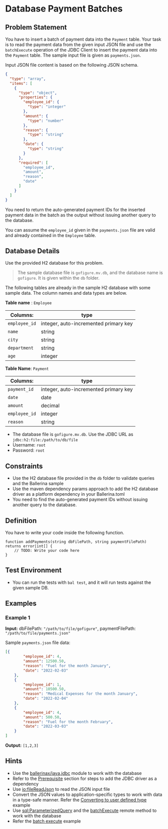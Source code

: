 # Database Payment Batches

## Problem Statement

You have to insert a batch of payment data into the `Payment` table. Your task is to read the payment data from the given input JSON file and use the `batchExecute` operation of the JDBC Client to insert the payment data into the `Payment` table. The sample input file is given as `payments.json`.

Input JSON file content is based on the following JSON schema.

```json
{
  "type": "array",
  "items": [
    {
      "type": "object",
      "properties": {
        "employee_id": {
          "type": "integer"
        },
        "amount": {
          "type": "number"
        },
        "reason": {
          "type": "string"
        },
        "date": {
          "type": "string"
        }
      },
      "required": [
        "employee_id",
        "amount",
        "reason",
        "date"
      ]
    }
  ]
}

```

You need to return the auto-generated payment IDs for the inserted payment data in the batch as the output without issuing another query to the database.

You can assume the `employee_id` given in the `payments.json` file are valid and already contained in the `Employee` table.

## Database Details

Use the provided H2 database for this problem.

> The sample database file is `gofigure.mv.db`, and the database name is `gofigure`. It is given within the `db` folder.

The following tables are already in the sample H2 database with some sample data. The column names and data types are below.

**Table name** : `Employee`

| **Columns:**      | type |
| -----------       | ----------- |
| `employee_id`     | integer, auto-incremented primary key       |
| `name`            | string        |
| `city`            | string        |
| `department`      | string        |
| `age`             | integer        |

**Table Name**: `Payment`

| **Columns:**      | type |
| -----------       | ----------- |
| `payment_id`      | integer, auto-incremented primary key       |
| `date`            | date        |
| `amount`          | decimal        |
| `employee_id`     | integer        |
| `reason`          | string        |

* The database file is `gofigure.mv.db`. Use the JDBC URL as `jdbc:h2:file:/path/to/db/file`
* Username: `root`
* Password: `root`

## Constraints

* Use the H2 database file provided in the `db` folder to validate queries and the Ballerina sample
* Use the maven dependency params approach to add the H2 database driver as a platform dependency in your Ballerina.toml
* You need to find the auto-generated payment IDs without issuing another query to the database.

## Definition

You have to write your code inside the following function.

```ballerina
function addPayments(string dbFilePath, string paymentFilePath) returns error|int[] {
    // TODO: Write your code here
}
```

## Test Environment

* You can run the tests with `bal test`, and it will run tests against the given sample DB.

## Examples

### Example 1

**Input:** dbFilePath: `"/path/to/file/gofigure"`, paymentFilePath: `"/path/to/file/payments.json"`

Sample `payments.json` file data:

```json
[{
        "employee_id": 4,
        "amount": 12500.50,
        "reason": "Fuel for the month January",
        "date": "2022-02-03"
    },
    {
        "employee_id": 1,
        "amount": 10500.50,
        "reason": "Medical Expenses for the month January",
        "date": "2022-02-04"
    },
    {
        "employee_id": 4,
        "amount": 500.50,
        "reason": "Fuel for the month February",
        "date": "2022-03-03"
    }
]

```

**Output:** `[1,2,3]`

## Hints

* Use the [ballerinax/java.jdbc](https://central.ballerina.io/ballerinax/java.jdbc) module to work with the database
* Refer to the [Prerequisite](https://lib.ballerina.io/ballerinax/java.jdbc/latest) section for steps to add the JDBC driver as a dependency
* Use [io:fileReadJson](https://lib.ballerina.io/ballerina/io/latest/functions#fileReadJson) to read the JSON input file
* Convert the JSON values to application-specific types to work with data in a type-safe manner. Refer the [Converting to user defined type](https://ballerina.io/learn/by-example/converting-to-user-defined-type) example
* Use [sql:ParameterizedQuery](https://lib.ballerina.io/ballerina/sql/latest/objectTypes/ParameterizedQuery) and the [batchExecute](https://lib.ballerina.io/ballerinax/java.jdbc/latest/clients/Client#batchExecute) remote method to work with the database
* Refer the [batch execute](https://ballerina.io/learn/by-example/jdbc-batch-execute-operation) example
